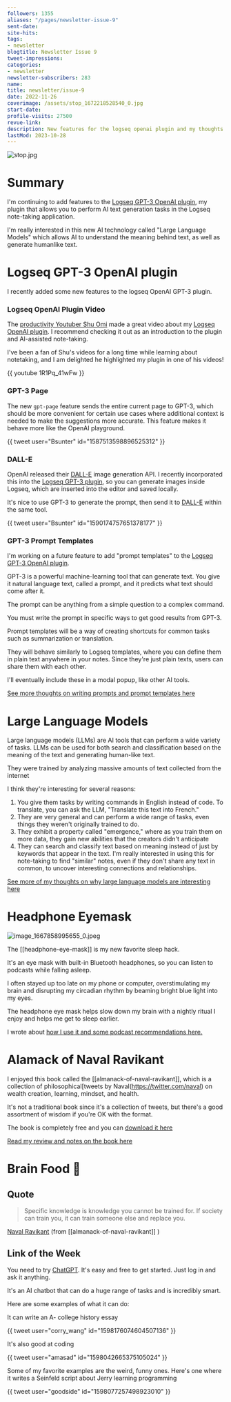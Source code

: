 ```yaml
---
followers: 1355
aliases: "/pages/newsletter-issue-9"
sent-date: 
site-hits: 
tags:
- newsletter
blogtitle: Newsletter Issue 9
tweet-impressions: 
categories:
- newsletter
newsletter-subscribers: 283
name: 
title: newsletter/issue-9
date: 2022-11-26
coverimage: /assets/stop_1672218528540_0.jpg
start-date: 
profile-visits: 27500
revue-link: 
description: New features for the logseq openai plugin and my thoughts on why Large Language Models are interesting
lastMod: 2023-10-28
---
```

![stop.jpg](/assets/stop_1672218528540_0.jpg)

# Summary


I'm continuing to add features to the [Logseq GPT-3 OpenAI plugin](https://github.com/briansunter/logseq-plugin-gpt3-openai), my plugin that allows you to perform AI text generation tasks in the Logseq note-taking application.

I'm really interested in this new AI technology called "Large Language Models" which allows AI to understand the meaning behind text, as well as generate humanlike text.

# Logseq GPT-3 OpenAI plugin


I recently added some new features to the logseq OpenAI GPT-3 plugin.

### Logseq OpenAI Plugin Video


The [productivity Youtuber Shu Omi](https://www.youtube.com/@ShuOmi_Official) made a great video about my [Logseq OpenAI plugin](https://github.com/briansunter/logseq-plugin-gpt3-openai). I recommend checking it out as an introduction to the plugin and AI-assisted note-taking.

I've been a fan of Shu's videos for a long time while learning about notetaking, and I am delighted he highlighted my plugin in one of his videos!

{{ youtube 1R1Pq_41wFw }}

### GPT-3 Page


The new `gpt-page` feature sends the entire current page to GPT-3, which should be more convenient for certain use cases where additional context is needed to make the suggestions more accurate. This feature makes it behave more like the OpenAI playground.

{{ tweet user="Bsunter" id="1587513598896525312" }}

### DALL-E


OpenAI released their [DALL-E](https://openai.com/dall-e-2/) image generation API. I recently incorporated this into the [Logseq GPT-3 plugin](https://github.com/briansunter/logseq-plugin-gpt3-openai), so you can generate images inside Logseq, which are inserted into the editor and saved locally.

It's nice to use GPT-3 to generate the prompt, then send it to [DALL-E](https://openai.com/dall-e-2/) within the same tool.

{{ tweet user="Bsunter" id="1590174757651378177" }}

### GPT-3 Prompt Templates


I'm working on a future feature to add "prompt templates" to the [Logseq GPT-3 OpenAI plugin](https://github.com/briansunter/logseq-plugin-gpt3-openai).

GPT-3 is a powerful machine-learning tool that can generate text. You give it natural language text, called a prompt, and it predicts what text should come after it.

The prompt can be anything from a simple question to a complex command.

You must write the prompt in specific ways to get good results from GPT-3.

Prompt templates will be a way of creating shortcuts for common tasks such as summarization or translation.

They will behave similarly to Logseq templates, where you can define them in plain text anywhere in your notes. Since they're just plain texts, users can share them with each other.

I'll eventually include these in a modal popup, like other AI tools.

[See more thoughts on writing prompts and prompt templates here]([[logseq-openai/prompt-template]])

# Large Language Models


Large language models (LLMs) are AI tools that can perform a wide variety of tasks. LLMs can be used for both search and classification based on the meaning of the text and generating human-like text.

They were trained by analyzing massive amounts of text collected from the internet

I think they're interesting for several reasons:

1. You give them tasks by writing commands in English instead of code. To translate, you can ask the LLM, "Translate this text into French."
2. They are very general and can perform a wide range of tasks, even things they weren't originally trained to do. 
3. They exhibit a property called "emergence," where as you train them on more data, they gain new abilities that the creators didn't anticipate
4. They can search and classify text based on meaning instead of just by keywords that appear in the text. I'm really interested in using this for note-taking to find "similar" notes, even if they don't share any text in common, to uncover interesting connections and relationships.

[See more of my thoughts on why large language models are interesting here]([[why-large-language-models-are-interesting]])

# Headphone Eyemask


![image_1667858995655_0.jpeg](/assets/image_1667858995655_0_1667859078784_0.jpeg)

The [[headphone-eye-mask]] is my new favorite sleep hack.

It's an eye mask with built-in Bluetooth headphones, so you can listen to podcasts while falling asleep.

I often stayed up too late on my phone or computer, overstimulating my brain and disrupting my circadian rhythm by beaming bright blue light into my eyes.

The headphone eye mask helps slow down my brain with a nightly ritual I enjoy and helps me get to sleep earlier.

I wrote about [how I use it and some podcast recommendations here.]([[headphone-eye-mask]])

# Alamack of Naval Ravikant


I enjoyed this book called the [[almanack-of-naval-ravikant]], which is a collection of philosophical[tweets by Naval(https://twitter.com/naval) on wealth creation, learning, mindset, and health.

It's not a traditional book since it's a collection of tweets, but there's a good assortment of wisdom if you're OK with the format.

The book is completely free and you can [download it here](https://www.navalmanack.com/)

[Read my review and notes on the book here]([[almanack-of-naval-ravikant]])

# Brain Food 🧠


## Quote


> Specific knowledge is knowledge you cannot be trained for. If society can train you, it can train someone else and replace you.

[Naval Ravikant](https://twitter.com/naval) (from [[almanack-of-naval-ravikant]] )

## Link of the Week


You need to try [ChatGPT](https://chat.openai.com/chat). It's easy and free to get started. Just log in and ask it anything.

It's an AI chatbot that can do a huge range of tasks and is incredibly smart.

Here are some examples of what it can do:

It can write an A- college history essay

{{ tweet user="corry_wang" id="1598176074604507136" }}

It's also good at coding

{{ tweet user="amasad" id="1598042665375105024" }}

Some of my favorite examples are the weird, funny ones. Here's one where it writes a Seinfeld script about Jerry learning programming

{{ tweet user="goodside" id="1598077257498923010" }}
